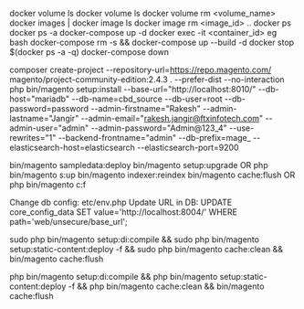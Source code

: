 docker volume ls
docker volume ls
docker volume rm <volume_name>
docker images | docker image ls
docker image rm <image_id> ..
docker ps
docker ps -a
docker-compose up -d
docker exec -it <container_id> <command> eg bash
docker-compose rm -s && docker-compose up --build -d
docker stop $(docker ps -a -q)
docker-compose down


composer create-project --repository-url=https://repo.magento.com/ magento/project-community-edition:2.4.3 . --prefer-dist --no-interaction
php bin/magento setup:install --base-url="http://localhost:8010/" --db-host="mariadb" --db-name=cbd_source --db-user=root --db-password=password --admin-firstname="Rakesh" --admin-lastname="Jangir" --admin-email="rakesh.jangir@ftxinfotech.com" --admin-user="admin" --admin-password="Admin@123_4" --use-rewrites="1" --backend-frontname="admin" --db-prefix=mage_ --elasticsearch-host=elasticsearch --elasticsearch-port=9200

bin/magento sampledata:deploy
bin/magento setup:upgrade   OR  php bin/magento s:up
bin/magento indexer:reindex
bin/magento cache:flush     OR  php bin/magento c:f

Change db config: etc/env.php
Update URL in DB:
    UPDATE core_config_data SET value='http://localhost:8004/' WHERE path='web/unsecure/base_url';

sudo php bin/magento setup:di:compile && sudo php bin/magento setup:static-content:deploy -f && sudo php bin/magento cache:clean && bin/magento cache:flush

php bin/magento setup:di:compile && php bin/magento setup:static-content:deploy -f && php bin/magento cache:clean && bin/magento cache:flush